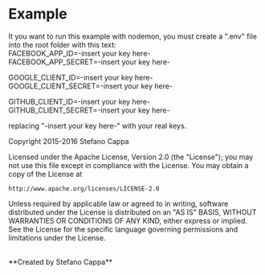 # Example

It you want to run this example with nodemon, you must create a ".env" file into the root folder with this text:
<br/>
FACEBOOK_APP_ID=-insert your key here- <br/>
FACEBOOK_APP_SECRET=-insert your key here-<br/>

GOOGLE_CLIENT_ID=-insert your key here-<br/>
GOOGLE_CLIENT_SECRET=-insert your key here-<br/>

GITHUB_CLIENT_ID=-insert your key here-<br/>
GITHUB_CLIENT_SECRET=-insert your key here-<br/>

replacing "-insert your key here-" with your real keys.



Copyright 2015-2016 Stefano Cappa

Licensed under the Apache License, Version 2.0 (the "License");
you may not use this file except in compliance with the License.
You may obtain a copy of the License at

    http://www.apache.org/licenses/LICENSE-2.0

Unless required by applicable law or agreed to in writing, software
distributed under the License is distributed on an "AS IS" BASIS,
WITHOUT WARRANTIES OR CONDITIONS OF ANY KIND, either express or implied.
See the License for the specific language governing permissions and
limitations under the License.

<br/>
**Created by Stefano Cappa**
